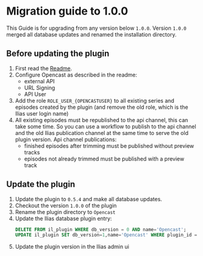 # Migration guide to 1.0.0

This Guide is for upgrading from any version below `1.0.0`.
Version `1.0.0` merged all database updates and renamed the installation directory.

## Before updating the plugin
1. First read the [Readme](README.md).
2. Configure Opencast as described in the readme:
    - external API
    - URL Signing
    - API User
3. Add the role `ROLE_USER_{OPENCASTUSER}` to all existing series and episodes created by the plugin (and remove the old role, which is the Ilias user login name)
4. All existing episodes must be republished to the api channel, this can take some time.
   So you can use a workflow to publish to the api channel and the old Ilias publication channel at the same time to serve the old plugin version.
   Api channel publications:
    - finished episodes after trimming must be published without preview tracks
    - episodes not already trimmed must be published with a preview track

## Update the plugin
1. Update the plugin to `0.5.4` and make all database updates.
2. Checkout the version `1.0.0` of the plugin
3. Rename the plugin directory to `Opencast`
4. Update the Ilias database plugin entry:
   ```sql
   DELETE FROM il_plugin WHERE db_version = 0 AND name='Opencast';
   UPDATE il_plugin SET db_version=1,name='Opencast' WHERE plugin_id = 'xmh';
   ```
6. Update the plugin version in the Ilias admin ui
